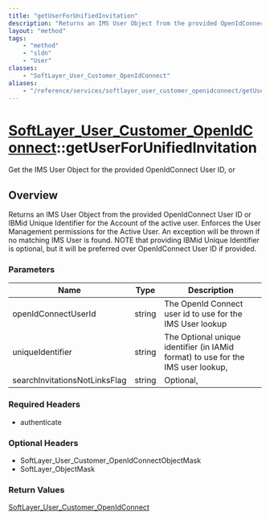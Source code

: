 ```yaml
---
title: "getUserForUnifiedInvitation"
description: "Returns an IMS User Object from the provided OpenIdConnect User ID or IBMid Unique Identifier for the Account of the act... "
layout: "method"
tags:
    - "method"
    - "sldn"
    - "User"
classes:
    - "SoftLayer_User_Customer_OpenIdConnect"
aliases:
    - "/reference/services/softlayer_user_customer_openidconnect/getUserForUnifiedInvitation"
---
```

# [SoftLayer_User_Customer_OpenIdConnect](/reference/services/SoftLayer_User_Customer_OpenIdConnect)::getUserForUnifiedInvitation

Get the IMS User Object for the provided OpenIdConnect User ID, or


## Overview 
Returns an IMS User Object from the provided OpenIdConnect User ID or IBMid Unique Identifier for the Account of the active user. Enforces the User Management permissions for the Active User. An exception will be thrown if no matching IMS User is found. NOTE that providing IBMid Unique Identifier is optional, but it will be preferred over OpenIdConnect User ID if provided. 

### Parameters 
|Name | Type | Description |
| --- | --- | --- |
|openIdConnectUserId| string| The OpenId Connect user id to use for the IMS User lookup|
|uniqueIdentifier| string| The Optional unique identifier (in IAMid format) to use for the IMS user lookup,|
|searchInvitationsNotLinksFlag| string| Optional,|


### Required Headers
* authenticate

### Optional Headers
* SoftLayer_User_Customer_OpenIdConnectObjectMask
* SoftLayer_ObjectMask

### Return Values
<a href='/reference/datatypes/SoftLayer_User_Customer_OpenIdConnect'>SoftLayer_User_Customer_OpenIdConnect </a>

